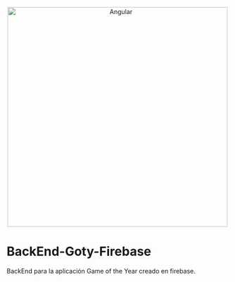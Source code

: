 <p align="center">
  <img alt="Angular" src="https://cdn.patricktriest.com/blog/images/posts/cheap-web-hosting/firebase.png" width="500">
</p>

# BackEnd-Goty-Firebase
BackEnd para la aplicación Game of the Year creado en firebase.
